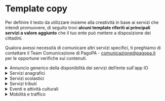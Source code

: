 # Template copy

Per definire il testo da utilizzare insieme alla creatività in base ai servizi che intendi promuovere, di seguito trovi **alcuni template riferiti ai principali servizi a valore aggiunto** che il tuo ente può mettere a disposizione dei cittadini.&#x20;

Qualora avessi necessità di comunicare altri servizi specifici, ti preghiamo di contattare il Team Comunicazione di PagoPA - comunicazione@pagopa.it per le opportune verifiche sui contenuti.&#x20;

<details>

<summary>Annuncio generico della disponibilità dei servizi dell’ente sull'app IO</summary>

Entra nell’app e scopri tutti i servizi del Comune a disposizione per te.

_<mark style="color:orange;">(da scegliere se non hai mai comunicato l’integrazione del tuo ente o vuoi dare una comunicazione riferita genericamente a tutti i servizi puoi usare questo testo)</mark>_

</details>

<details>

<summary>Servizi anagrafici</summary>

Sai che su IO puoi ricevere un promemoria per il rinnovo della Carta d’Identità?\
Entra nell’app e scopri tutti i servizi anagrafici del Comune a disposizione per te.

</details>

<details>

<summary>Servizi scolastici</summary>

Sai che su IO puoi restare aggiornato sulle iscrizioni dei tuoi figli al nido e alla scuola dell’infanzia?\
Entra nell’app e scopri tutti i servizi scolastici del Comune a disposizione per te.

</details>

<details>

<summary>Servizi tributi</summary>

Sai che su IO puoi ricevere gli avvisi sulla scadenza della TARI?\
Entra nell’app e scopri tutti i servizi per i tributi del Comune a disposizione per te. \


</details>

<details>

<summary>Eventi e attività culturali </summary>

Sai che su IO puoi ricevere comunicazioni sugli eventi e le attività culturali organizzate nel tuo Comune? \
Entra nell’app e scopri tutti i servizi del Comune a disposizione per te.

</details>

<details>

<summary>Mobilità e traffico</summary>

Sai che su IO puoi ricevere comunicazioni sulla situazione del traffico locale e modifiche temporanee alla viabilità? \
Entra nell’app e scopri tutti i servizi del Comune a disposizione per te.

</details>
